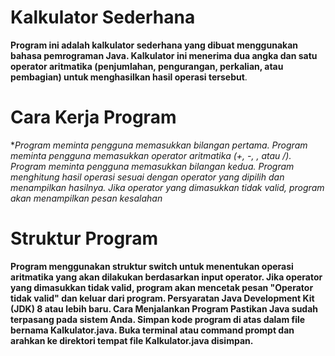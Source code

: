 # Kalkulator Sederhana
**Program ini adalah kalkulator sederhana yang dibuat menggunakan bahasa pemrograman Java. Kalkulator ini menerima dua angka dan satu operator aritmatika (penjumlahan, pengurangan, perkalian, atau pembagian) untuk menghasilkan hasil operasi tersebut**.

# Cara Kerja Program

**Program meminta pengguna memasukkan bilangan pertama.
Program meminta pengguna memasukkan operator aritmatika (+, -, *, atau /).
Program meminta pengguna memasukkan bilangan kedua.
Program menghitung hasil operasi sesuai dengan operator yang dipilih dan menampilkan hasilnya.
Jika operator yang dimasukkan tidak valid, program akan menampilkan pesan kesalahan**


# Struktur Program
**Program menggunakan struktur switch untuk menentukan operasi aritmatika yang akan dilakukan berdasarkan input operator.
Jika operator yang dimasukkan tidak valid, program akan mencetak pesan "Operator tidak valid" dan keluar dari program.
Persyaratan
Java Development Kit (JDK) 8 atau lebih baru.
Cara Menjalankan Program
Pastikan Java sudah terpasang pada sistem Anda.
Simpan kode program di atas dalam file bernama Kalkulator.java.
Buka terminal atau command prompt dan arahkan ke direktori tempat file Kalkulator.java disimpan.**